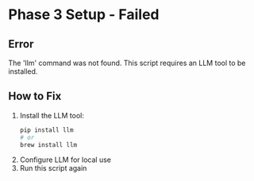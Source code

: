 # Phase 3 Setup - Failed

## Error
The 'llm' command was not found. This script requires an LLM tool to be installed.

## How to Fix
1. Install the LLM tool:
   ```sh
   pip install llm
   # or
   brew install llm
   ```
2. Configure LLM for local use
3. Run this script again
